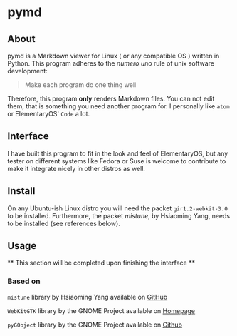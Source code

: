 # pymd

## About

pymd is a Markdown viewer for Linux ( or any compatible OS ) written in Python. This program adheres to the *numero uno* rule of unix software development:

> Make each program do one thing well

Therefore, this program **only** renders Markdown files. You can not edit them, that is something you need another program for. I personally like `atom` or ElementaryOS' `Code` a lot.

## Interface

I have built this program to fit in the look and feel of ElementaryOS, but any tester on different systems like Fedora or Suse is welcome to contribute to make it integrate nicely in other distros as well.

## Install

On any Ubuntu-ish Linux distro you will need the packet `gir1.2-webkit-3.0` to be installed.
Furthermore, the packet *mistune*, by Hsiaoming Yang, needs to be installed (see references below).

## Usage

** This section will be completed upon finishing the interface **

### Based on
`mistune` library by Hsiaoming Yang available on [GitHub](https://github.com/lepture/mistune)

`WebKitGTK` library by the GNOME Project available on [Homepage](https://webkitgtk.org/)

`pyGObject` library by the GNOME Project available on [Github](https://github.com/GNOME/pygobject)

